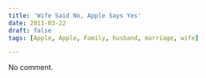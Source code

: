 ```yaml
---
title: 'Wife Said No, Apple Says Yes'
date: 2011-03-22
draft: false
tags: [Apple, Apple, Family, husband, marriage, wife]

---
```


No comment.